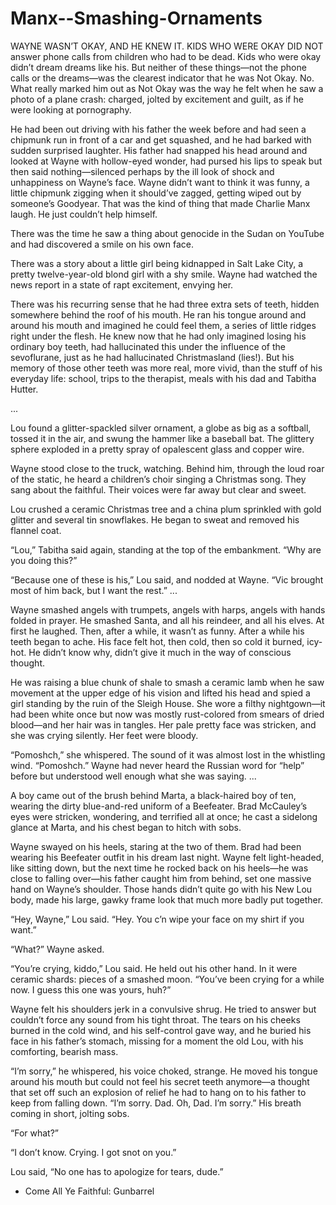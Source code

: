 # Manx--Smashing-Ornaments

  WAYNE WASN’T OKAY, AND HE KNEW IT. KIDS WHO WERE OKAY DID NOT answer phone calls from children who had to be dead. Kids who were okay didn’t dream dreams like his. But neither of these things—not the phone calls or the dreams—was the clearest indicator that he was Not Okay. No. What really marked him out as Not Okay was the way he felt when he saw a photo of a plane crash: charged, jolted by excitement and guilt, as if he were looking at pornography.

  He had been out driving with his father the week before and had seen a chipmunk run in front of a car and get squashed, and he had barked with sudden surprised laughter. His father had snapped his head around and looked at Wayne with hollow-eyed wonder, had pursed his lips to speak but then said nothing—silenced perhaps by the ill look of shock and unhappiness on Wayne’s face. Wayne didn’t want to think it was funny, a little chipmunk zigging when it should’ve zagged, getting wiped out by someone’s Goodyear. That was the kind of thing that made Charlie Manx laugh. He just couldn’t help himself.

  There was the time he saw a thing about genocide in the Sudan on YouTube and had discovered a smile on his own face.

  There was a story about a little girl being kidnapped in Salt Lake City, a pretty twelve-year-old blond girl with a shy smile. Wayne had watched the news report in a state of rapt excitement, envying her.

  There was his recurring sense that he had three extra sets of teeth, hidden somewhere behind the roof of his mouth. He ran his tongue around and around his mouth and imagined he could feel them, a series of little ridges right under the flesh. He knew now that he had only imagined losing his ordinary boy teeth, had hallucinated this under the influence of the sevoflurane, just as he had hallucinated Christmasland (lies!). But his memory of those other teeth was more real, more vivid, than the stuff of his everyday life: school, trips to the therapist, meals with his dad and Tabitha Hutter.

...

  Lou found a glitter-spackled silver ornament, a globe as big as a softball, tossed it in the air, and swung the hammer like a baseball bat. The glittery sphere exploded in a pretty spray of opalescent glass and copper wire.

  Wayne stood close to the truck, watching. Behind him, through the loud roar of the static, he heard a children’s choir singing a Christmas song. They sang about the faithful. Their voices were far away but clear and sweet.

  Lou crushed a ceramic Christmas tree and a china plum sprinkled with gold glitter and several tin snowflakes. He began to sweat and removed his flannel coat.

  “Lou,” Tabitha said again, standing at the top of the embankment. “Why are you doing this?”

  “Because one of these is his,” Lou said, and nodded at Wayne. “Vic brought most of him back, but I want the rest.”
...

  Wayne smashed angels with trumpets, angels with harps, angels with hands folded in prayer. He smashed Santa, and all his reindeer, and all his elves. At first he laughed. Then, after a while, it wasn’t as funny. After a while his teeth began to ache. His face felt hot, then cold, then so cold it burned, icy-hot. He didn’t know why, didn’t give it much in the way of conscious thought.

  He was raising a blue chunk of shale to smash a ceramic lamb when he saw movement at the upper edge of his vision and lifted his head and spied a girl standing by the ruin of the Sleigh House. She wore a filthy nightgown—it had been white once but now was mostly rust-colored from smears of dried blood—and her hair was in tangles. Her pale
pretty face was stricken, and she was crying silently. Her feet were bloody.

  “Pomoshch,” she whispered. The sound of it was almost lost in the whistling wind. “Pomoshch.” Wayne had never heard the Russian word for “help” before but understood well enough what she was saying.
...

  A boy came out of the brush behind Marta, a black-haired boy of ten, wearing the dirty blue-and-red uniform of a Beefeater. Brad McCauley’s eyes were stricken, wondering, and terrified all at once; he cast a sidelong glance at Marta, and his chest began to hitch with sobs.

  Wayne swayed on his heels, staring at the two of them. Brad had been wearing his Beefeater outfit in his dream last night. Wayne felt light-headed, like sitting down, but the next time he rocked back on his heels—he was close to falling over—his father caught him from behind, set one massive hand on Wayne’s shoulder. Those hands didn’t quite go with his New Lou body, made his large, gawky frame look that much more badly put together.

  “Hey, Wayne,” Lou said. “Hey. You c’n wipe your face on my shirt if you want.”

  “What?” Wayne asked.

  “You’re crying, kiddo,” Lou said. He held out his other hand. In it were ceramic shards: pieces of a smashed moon. “You’ve been crying for a while now. I guess this one was yours, huh?”

  Wayne felt his shoulders jerk in a convulsive shrug. He tried to answer but couldn’t force any sound from his tight throat. The tears on his cheeks burned in the cold wind, and his self-control gave way, and he buried his face in his father’s stomach, missing for a moment the old Lou, with his comforting, bearish mass.

  “I’m sorry,” he whispered, his voice choked, strange. He moved his tongue around his mouth but could not feel his secret teeth anymore—a thought that set off such an explosion of relief he had to hang on to his father to keep from falling down. “I’m sorry. Dad. Oh, Dad. I’m sorry.” His breath coming in short, jolting sobs.

  “For what?”

  “I don’t know. Crying. I got snot on you.”

  Lou said, “No one has to apologize for tears, dude.”

- Come All Ye Faithful: Gunbarrel
